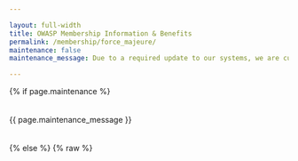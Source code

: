 ```yaml
---

layout: full-width
title: OWASP Membership Information & Benefits
permalink: /membership/force_majeure/
maintenance: false
maintenance_message: Due to a required update to our systems, we are currently experiencing issues with our Membership portal, renewals, and joining. Thank you for your patience as we work to resolve the issues.

---
```


<style>
[v-cloak] {display: none}
.shared-header {
  width: 50%;
  display: inline;
  padding: 8px;
  border-left: 2px solid darkgray;
  border-top: 2px solid darkgray;
  border-right: 2px solid darkgray;
  border-radius: 4px;
  margin-right: 6px;
}

.address {
  margin-bottom: 2px;
}

.unselected {
  background: lightgray;
}
</style>
{% if page.maintenance %}
<br><br><br>
{{ page.maintenance_message }}
<br><br><br>
{% else %}
{% raw %}
<div id="membership-app" style="margin: 0px;" v-cloak>

  <div class="col-sidebar">
    <div class="main-wrapper" style="padding: 0px;">
      <div>

      <!-- force majeure membership form -->

      <div style='margin-top: 8px; margin-bottom: 8px;'><h1 class='shared-header'>Individual Membership</h1></div>
    <div>During periods of unrest, OWASP offers complimentary membership via its Force Majeure policy. Currently, individuals residing in the following countries are invited to participate in complimentary one year membership under this policy:
    <ul v-for="item in countries" v-bind:value="item">
      <li>{{ item.name }}</li>
    </ul>
    </div>
             
      <h2>Join Now <span style="font-size:smaller"></span></h2>
      <form class="form-container" v-on:submit.prevent="handleSubmit">
        <div class="error-text" style="font-size: 90%; margin-bottom: 16px" id="error-message" v-if="Object.keys(errors).length">
          Please correct the errors below before proceeding.
        </div>
        <div class="form-row" style="margin-bottom: 25px;">
            <select v-model="country">
              <option value="null">Country of Residence</option>
              <option v-for="item in countries" v-bind:value="item">
                {{ item.name }}
              </option>
            </select>
            <div class="error-text" v-if="errors.country">
              {{ errors.country[0] }}
            </div>                    
        </div>
        <div class="form-row" style="margin-bottom: 8px;" v-if="!free_leader">
          <div class="membership-option" v-for="membership in membershipOptions" v-on:click="updateMembership(membership.name, membership.discount)" v-bind:class="membership_type === membership.name ? 'selected' : ''">
            {{ membership.name }} {{ membership.amount }} {{membership.special}}
          </div>
        </div>
        <div class="error-text" v-if="errors.membership_type">
          {{ errors.membership_type[0] }}
        </div>
        <div style="margin-bottom: 35px; margin-top: 35px;">
	  <label class="checkbox-container" v-if="showAutoRenew">Set my Membership to Auto-renew
	    <input type="checkbox" v-model="auto_renew">
	    <span class="checkmark"></span>
	  </label>
	  <label class="checkbox-container">Join the OWASP Mailing List (See details below)
	    <input type="checkbox" v-model="mailing_list">
	    <span class="checkmark"></span>
	  </label>
    <label class="checkbox-container">I am requesting <a href="https://policy.owasp.org/operational/membership#complimentary-membership" target="_blank">Complimentary Membership for OWASP Leaders</a>
	    <input type="checkbox" v-model="free_leader">
	    <span class="checkmark"></span>
	  </label>
    <div class='error-text' v-if="errors.free_leader">
       {{ errors.free_leader[0] }}
       <br>Please <a href='https://contact.owasp.org/'>Contact Us</a> if you feel this was in error.
    </div>
    <label class="checkbox-container" v-if="free_leader">I agree to be bound by the <a href="https://policy.owasp.org/legal/leaders-commitment-agreement">Leader Agreement</a>
	    <input type="checkbox" v-model="free_leader_agreement">
	    <span class="checkmark"></span>
	  </label>
    <div class='error-text' v-if="errors.free_leader_agreement">
       {{ errors.free_leader_agreement[0] }}
    </div>
        </div>
        <div class="membership-fields">
          <h3>Your Information</h3>
	  <h4>If renewing, please use the same email address you used originally when joining. Not sure? Log into the <a href="https://members.owasp.org/">Membership Portal</a></h4>
          <div>
            <input type="text" v-model="email" aria-label="Email Address"
            placeholder="Member Email Address" />
            <div class="error-text" v-if="errors.email">
              {{ errors.email[0] }}
            </div>
          </div>
          <div>
            <input type="text" v-model="email_confirm" aria-label="Confirm Email
            Address" placeholder="Confirm Member Email Address" />
            <div class="error-text" v-if="errors.email_confirm">
              {{ errors.email_confirm[0] }}
            </div>
          </div>
          <div>
            <input type="text" v-model="name_on_card" aria-label="Name" placeholder="Member Name" />
            <div class="error-text" v-if="errors.name_on_card">
              {{ errors.name_on_card[0] }}
            </div>
          </div>
          <div v-if="student">
            <input type="text" v-model="university" aria-label="University" placeholder="University" />
            <div class="error-text" v-if="errors.university">
              {{ errors.university[0] }}
            </div>
          </div>                    
          <div v-else>
            <input type="text" v-model="company_name" aria-label="Company Name" placeholder="Company Name" />
            <div class="error-text" v-if="errors.company_name">
              {{ errors.company_name[0] }}
            </div>
          </div>          
          <div>
            <input class="address" v-model="address" type="text" aria-label="Postal Address" placeholder="Postal Address">
            <input class="address" v-model="address2" type="text" aria-label="Postal Address 2" placeholder="Postal Address 2">
            <input class="address" v-model="city" type="text" aria-label="City" placeholder="City">
            <input class="address" type="text" v-model="state" aria-label="State" placeholder="State">
            <input type="text" v-model="postal_code" aria-label="Postal Code" placeholder="Postal Code" />                     
            <div class="error-text" v-if="errors.address">
              {{ errors.address[0] }}
            </div>
          </div>
        </div>
        <div class="submit-container">
          <button type="submit" class="membership-button" v-bind:disabled="loading"><div v-if="!loading">Submit</div><div class='spinner' v-if="loading"><div class='inner-spinner' v-if="loading"></div>
        </div></button>
        </div>
        
      </form>

      <p class="legal-text">By submitting this form, you are consenting to receive communications from the OWASP Foundation concerning the status of your membership and agree to adhere to the OWASP Foundation <a href="https://policy.owasp.org/operational/code-of-conduct">Code of Conduct</a>. Membership Dues are not prorated nor can they be cancelled once purchased. Discounted and <a href="/membership?student=yes">Student Memberships</a> are only offered to qualifying individuals. Fraudulent membership submissions will be revoked without notice for no refund. You can elect to receive marketing mails from us by also selecting "Join the OWASP Marketing Mail List." Marketing mails include information and special offers for upcoming conferences, meetings, and other opportunities offered to you. You can revoke your consent to receive Marketing Mail List emails at any time by using the Unsubscribe link found at the bottom of these emails.</p>

      <!-- end membership form -->

      </div>
      <aside class="sidebar" role="complementary">
        <!-- reserved for future use -->
      </aside>
    </div>
    <img src="/assets/images/web//members-header.png" alt="Attendees at a Global AppSec Conference">
    <h3 id="member_benefits">Member Benefits</h3>
{% endraw %}
      {% include member_benefits.md %}
{% raw %}
  </div>

</div>
{% endraw %}

{% assign fm_countries = site.data.countries | where: 'force_majeure', true %}
<script src="https://js.stripe.com/v3"></script>
<script src="https://unpkg.com/vue@2/dist/vue.min.js"></script>
<script src="https://unpkg.com/axios/dist/axios.min.js"></script>

<script>
var stripe = Stripe('pk_live_mw0B2kiXQTFkD44liAEI03oT00S5AGfSV3');
window.addEventListener('load', function () {
  new Vue({
    el: '#membership-app',
    data: {
      loading: false,
      errors: {},
      countries: {{fm_countries | jsonify}},
      membership_type: null,
      membership_amount: null,
      membership_discount: null,
      country: null,
      postal_code: null,
      email: null,
      email_confirm: null,
      name_on_card: null,
      company_name: null,
      university: null,
      address: null,
      address2: null,
      city: null,
      state: null,
      auto_renew: false,
      student: false,
      mailing_list: false,
      free_leader: false,
      free_leader_agreement: false,
      owasp_staff: {{ site.data.staff | jsonify }}
    },
    created: function () {
      const queryParams = new URLSearchParams(window.location.search);
      if (queryParams.has('student')) {
        this.student = true
        this.membership_type = 'One Year';
        this.membership_discount = false;
        this.$forceUpdate();
      }
      if(queryParams.has('email')){
        this.email = queryParams.get('email')
        
      }
    },
    computed: {
      showAutoRenew: function () {
        return !this.student && this.membership_type == 'One Year'
      },
      membershipOptions: function () {
        
        if (!this.isDiscounted(this.country) && !this.isForceMajeure(this.country)) {
        if (this.student) {
              return [
                { name: 'One Year', amount: '$20', discount: false }
              ];
            } else {
              return [
                { name: 'One Year', amount: '$50', discount: false },
                { name: 'Two Year', amount: '$95', discount: false },//95 normally
                { name: 'Lifetime', amount: '$500', discount: false}
              ];
        }
    } else if (this.isForceMajeure(this.country)) {
        if (this.student) {
          return [ { name: 'One Year', amount: '$0', discount: true }]
        }else {
            return [
              { name: 'One Year', amount: '$0', discount: true },
              { name: 'Two Year', amount: '$95', discount: false },//95 normally
              { name: 'Lifetime', amount: '$500', discount: false}
            ];
          }
        } else {
	      if (this.student) {
          return [
            { name: 'One Year', amount: '$8', discount: true }
          ];
          }else{
          return [
            { name: 'One Year', amount: '$20', discount: true }, 
            { name: 'Two Year', amount: '$35', discount: true },//35 normally
            { name: 'Lifetime', amount: '$200', discount: true} 
          ]
	  }
        }
      }
    },
    watch: {
      country: function (newCountry, oldCountry) {
        // if (this.student) {
        //   return;
        // }

        if (newCountry.discount) {
          //this.membership_type = 'One Year';
          this.membership_discount = true;
          this.$forceUpdate();
        } else if (oldCountry && oldCountry.discount) {
          this.membership_type = null;
          this.membership_discount = false;
          this.$forceUpdate();
        }
      }
    },
    methods: {

      isDiscounted: function(country) {
        return country && country.hasOwnProperty('discount') && country.discount;
      },
      isForceMajeure: function(country) {
         return country && country.hasOwnProperty('force_majeure') && country.force_majeure;
      },
      handleSubmit: function () {
        
        if (this.isForceMajeure(this.country)) {
          return this.handleForceMajeureSubmit();
        }
        if (this.free_leader){
          return this.handleLeaderSubmit();
        }

        this.loading = true;
        this.validateForm();
        
        if (Object.keys(this.errors).length > 0) {
          this.loading = false;
          //this works...why not in the axios post?
          this.$nextTick(function () {
            document.getElementById('error-message').scrollIntoView();
          })
        } else {
          const postData = {
            checkout_type: 'membership',
            membership_type: this.membership_type,
            discount: this.membership_discount,
            recurring: this.auto_renew,
            country: this.country,
            postal_code: this.postal_code,
            email: this.email,
            name: this.name_on_card,
            company: this.company_name,
            university: this.university,
            address: this.address,
            address2: this.address2,
            city: this.city,
            state: this.state,
            mailing_list: this.mailing_list,
            free_leader: this.free_leader,
            student: this.student,
            currency: 'usd'
          };
          axios.post('https://owaspadmin.azurewebsites.net/api/CreateCheckoutSession?code=ulMNYVfgzBytI1adat1lS6MQ3NabtwKE4IgCJ8yKuhvbFoQh6nOYaw==', postData)
            .then(function (response) {
              stripe.redirectToCheckout({
                sessionId: response.data.data.session_id
              }).then(function (result) {
                console.log(result.error.message)
              }); 
            })
            .catch(function (error) {
              vm.errors = error.response.data.errors
              vm.loading = false
              vm.$nextTick(function(){
                document.getElementById('error-message').scrollIntoView();
              })
            });
        }
      },
      handleForceMajeureSubmit: function () {        
        this.loading = true;
        this.validateForm();
          // check the function call for free leader, if not leader, give error
        if (Object.keys(this.errors).length > 0) {
          this.loading = false;
          //this works...why not in the axios post?
          this.$nextTick(function () {
            document.getElementById('error-message').scrollIntoView();
          })
        } else {
          const postData = {
            checkout_type: 'membership',
            membership_type: 'complimentary',
            discount: this.membership_discount,
            recurring: this.auto_renew,
            country: this.country['name'],
            postal_code: this.postal_code,
            email: this.email,
            name: this.name_on_card,
            company: this.company_name,
            university: this.university,
            mailing_list: this.mailing_list,
            free_leader: this.free_leader,
            student: this.student,
            leader_agreement: this.free_leader_agreement,
            is_wilson: false,
            currency: 'usd'
          };
          let errors = {}
          // so instead of this...just create the membership? https://owaspadmin.azurewebsites.net/api/IsLeaderByEmail?code=yGSVCT1EaQHhLsVhbF6zEiOUninaB/jT4CIO9OyNdqg7lVmr8J4jLA==
          axios.post('https://owaspadmin.azurewebsites.net/api/CreateForceMajeureMembership?code=GA5kUqmhhi7E3y6qBNPVNd_xq0jKEdM_cL9jG_k2mQ50AzFuOufHAA==', postData)
            .then(response => {
              
              if(response.data.error){
                errors = [response.data.error]
                this.errors = errors
                if (response.data.error.indexOf('agreement') > 0)
                  errors.free_leader_agreement = [response.data.error];
                else
                  errors.free_leader = [response.data.error];
              }
              else{
                //success case?
                this.$nextTick(function () {
                    document.location.href = "/membership-success"
                  })
              }
              this.loading = false
              if (Object.keys(this.errors).length > 0) {
                this.loading = false;
                
                this.$nextTick(function () {
                  document.getElementById('error-message').scrollIntoView();
                })
              }
            })
            .catch(error => {
              errors = [error]
              errors.free_leader = [error]
              this.errors = errors
              this.loading = false
              if (Object.keys(this.errors).length > 0) {
                this.loading = false;
                
                this.$nextTick(function () {
                  document.getElementById('error-message').scrollIntoView();
                })
              }
            });
        }
      },
      handleLeaderSubmit: function() {
        this.loading = true;
        this.validateForm();
          // check the function call for free leader, if not leader, give error
        if (Object.keys(this.errors).length > 0) {
          this.loading = false;
          //this works...why not in the axios post?
          this.$nextTick(function () {
            document.getElementById('error-message').scrollIntoView();
          })
        } else {
          const postData = {
            checkout_type: 'membership',
            membership_type: 'complimentary',
            discount: this.membership_discount,
            recurring: this.auto_renew,
            country: this.country['name'],
            postal_code: this.postal_code,
            email: this.email,
            name: this.name_on_card,
            company: this.company_name,
            university: this.university,
            mailing_list: this.mailing_list,
            free_leader: this.free_leader,
            student: this.student,
            leader_agreement: this.free_leader_agreement,
            currency: 'usd'
          };
          let errors = {}
          // so instead of this...just create the membership? https://owaspadmin.azurewebsites.net/api/IsLeaderByEmail?code=yGSVCT1EaQHhLsVhbF6zEiOUninaB/jT4CIO9OyNdqg7lVmr8J4jLA==
          axios.post('https://owaspadmin.azurewebsites.net/api/CreateLeaderMembership?code=4ooIeXPupxNPTpIXRsPEiIDEhpeuTmr9wmsURjLHXCm3YFozQHfNwA==', postData)
            .then(response => {
              
              if(response.data.error){
                errors = [response.data.error]
                this.errors = errors
                if (response.data.error.indexOf('agreement') > 0)
                  errors.free_leader_agreement = [response.data.error];
                else
                  errors.free_leader = [response.data.error];
              }
              else{
                //success case?
                this.$nextTick(function () {
                    document.location.href = "/membership-success"
                  })
              }
              this.loading = false
              if (Object.keys(this.errors).length > 0) {
                this.loading = false;
                
                this.$nextTick(function () {
                  document.getElementById('error-message').scrollIntoView();
                })
              }
            })
            .catch(error => {
              errors = [error]
              errors.free_leader = [error]
              this.errors = errors
              this.loading = false
              if (Object.keys(this.errors).length > 0) {
                this.loading = false;
                
                this.$nextTick(function () {
                  document.getElementById('error-message').scrollIntoView();
                })
              }
            });
        }
      },
      updateMembership: function (name, discount) {
        this.membership_type = name;
        this.membership_discount = discount;
        this.$forceUpdate();
      },
      not_on_staff: function (email) {
        for( item in this.owasp_staff) {
          if ( email == this.owasp_staff[item].email ){
            return false;
          }
        }
        return true;
      },
      validateForm: function () {
        let errors = {};        

        if (!this.membership_type && !this.free_leader) {
          errors.membership_type = ['Please select a membership type.'];
        }

        if(this.free_leader && !this.free_leader_agreement){
          errors.free_leader_agreement = ['You must accept the leader agreement.']
        }

        if (!/^[^\s@]+@[^\s@]+\.[^\s@]+$/.test(this.email) || !this.email) {
          errors.email = ['Please enter a valid email address'];
        }

        if (this.email && this.email.endsWith('owasp.com')) {
          if (this.not_on_staff(this.email)){
            errors.email = ['Your email address does not end in owasp.com unless you are on the staff of the OWASP Foundation'];
          }
        }

        if (this.email_confirm !== this.email) {
          errors.email_confirm = ['Both email addresses must match.'];
        }

        if(!this.name_on_card) {
          errors.name_on_card = ['Please enter your first and last name.'];
        }
        else {
          fname = this.name_on_card.substr(0, this.name_on_card.indexOf(' '));
          lname = this.name_on_card.substr(this.name_on_card.indexOf(' ') + 1);

          if (!fname || !lname) {
            errors.name_on_card = ['Please enter your first and last name.'];
          }
        }

        if (this.student && !this.university) {
          errors.university = ['Please enter your university name'];
        }

        if (!this.country) {
          errors.country = ['Please select your country.'];
        }        

        if (!this.postal_code) {
          errors.address = ['Postal code is required.'];
        }

        if(!this.state) {
          errors.address = ['State is required.'];
        }

        if (!this.city) {
          errors.address = ['City is required.'];
        }

        if (!this.address){
          errors.address = ['Address is required.'];
        }

        this.errors = errors;
      }
    }
  })
}, false)
</script>
{% endif %}
